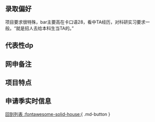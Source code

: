 ## 录取偏好
项目要求很特殊，bar主要高在卡口语28，看中TA经历，对科研实习要求一般。“就是招人去给本科生当TA的。”

## 代表性dp

## 网申备注

## 项目特点

## 申请季实时信息

[回到列表 :fontawesome-solid-house:](../选校梯度.md){ .md-button }
